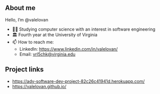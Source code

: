 ## About me

Hello, I’m @valelovan

- 👨‍💻 Studying computer science with an interest in software engineering 
- 🏛 Fourth year at the University of Virginia
- 📫 How to reach me:
   - LinkedIn: https://www.linkedin.com/in/valelovan/
   - Email: vrl5chk@virginia.edu

## Project links
* https://adv-software-dev-project-82c26c41941d.herokuapp.com/
* https://valelovan.github.io/

<!---
valelovan/valelovan is a ✨ special ✨ repository because its `README.md` (this file) appears on your GitHub profile.
You can click the Preview link to take a look at your changes.
--->
